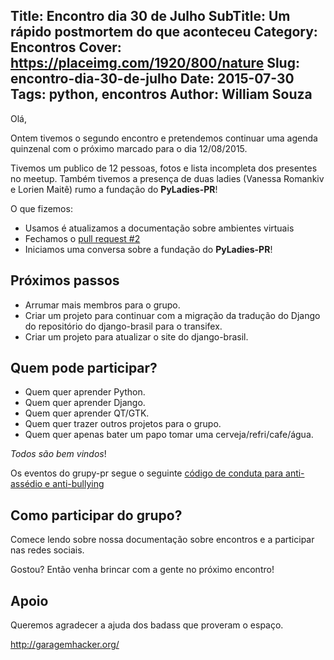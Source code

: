 Title: Encontro dia 30 de Julho
SubTitle: Um rápido postmortem do que aconteceu
Category: Encontros
Cover: https://placeimg.com/1920/800/nature
Slug: encontro-dia-30-de-julho
Date: 2015-07-30
Tags: python, encontros
Author: William Souza
---

Olá,

Ontem tivemos o segundo encontro e pretendemos continuar uma agenda quinzenal com o próximo marcado para o dia 12/08/2015.

Tivemos um publico de 12 pessoas, fotos e lista incompleta dos presentes no meetup. Também tivemos a presença de duas ladies (Vanessa Romankiv e Lorien Maitê) rumo a fundação do **PyLadies-PR**!

O que fizemos:

- Usamos é atualizamos a documentação sobre ambientes virtuais
- Fechamos o [pull request #2](https://github.com/GruPyPR/cwbmess/pull/2)
- Iniciamos uma conversa sobre a fundação do **PyLadies-PR**!

Próximos passos
---------------

- Arrumar mais membros para o grupo.
- Criar um projeto para continuar com a migração da tradução do Django do repositório do django-brasil para o transifex.
- Criar um projeto para atualizar o site do django-brasil.

Quem pode participar?
---------------------

- Quem quer aprender Python.
- Quem quer aprender Django.
- Quem quer aprender QT/GTK.
- Quem quer trazer outros projetos para o grupo.
- Quem quer apenas bater um papo tomar uma cerveja/refri/cafe/água.

*Todos são bem vindos*!

Os eventos do grupy-pr segue o seguinte [código de conduta para anti-assédio e anti-bullying](http://associacao.python.org.br/code-of-conduct/index.html)

Como participar do grupo?
-------------------------

Comece lendo sobre nossa documentação sobre encontros e a participar nas redes sociais.

Gostou? Então venha brincar com a gente no próximo encontro!

Apoio
-----

Queremos agradecer a ajuda dos badass que proveram o espaço.

http://garagemhacker.org/
